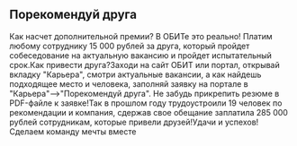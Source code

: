 ## Порекомендуй друга

Как насчет дополнительной премии? В ОБИТе это реально! Платим любому сотруднику 15 000 рублей за друга, который пройдет собеседование на актуальную вакансию и пройдет испытательный срок.Как привести друга?Заходи на сайт ОБИТ или портал, открывай вкладку "Карьера", смотри актуальные вакансии, а как найдешь подходящее место и человека, заполняй заявку на портале в "Карьера"-->"Порекомендуй друга". Не забудь прикрепить резюме в PDF-файле к заявке!Так в прошлом году трудоустроили 19 человек по рекомендации и компания, сдержав свое обещание заплатила 285 000 рублей сотрудникам, которые привели друзей!Удачи и успехов! Сделаем команду мечты вместе